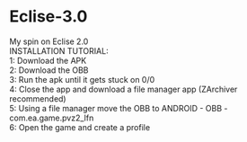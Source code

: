 # Eclise-3.0  
My spin on Eclise 2.0  
INSTALLATION TUTORIAL:  
1: Download the APK  
2: Download the OBB  
3: Run the apk until it gets stuck on 0/0  
4: Close the app and download a file manager app (ZArchiver recommended)  
5: Using a file manager move the OBB to ANDROID - OBB - com.ea.game.pvz2_lfn  
6: Open the game and create a profile  
